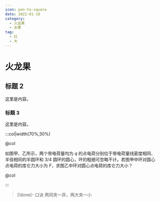 ```yaml
---
icon: pen-to-square
date: 2022-01-10
category:
  - 火龙果
  - 水果
tag:
  - 红
  - 大
---
```


# 火龙果

## 标题 2

这里是内容。

### 标题 3

这里是内容。


:::col|width(70%,30%)

@col

如图甲、乙所示，两个带电荷量均为 $q$ 的点电荷分别位于带电荷量线密度相同、半径相同的半圆环和 $3/4$ 圆环的圆心，环的粗细可忽略不计。若图甲中环对圆心点电荷的库仑力大小为 $F$，求图乙中环对圆心点电荷的库仑力大小？

@col


:::

> [!done]- 口诀
> 两同夹一异，两大夹一小